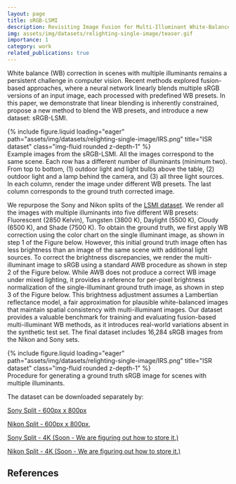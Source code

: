 ```yaml
---
layout: page
title: sRGB-LSMI
description: Revisiting Image Fusion for Multi-Illuminant White-Balance Correction
img: assets/img/datasets/relighting-single-image/teaser.gif
importance: 1
category: work
related_publications: true
---
```


White balance (WB) correction in scenes with multiple illuminants remains a persistent challenge in computer vision. Recent methods explored fusion-based approaches, where a neural network linearly blends multiple sRGB versions of an input image, each processed with predefined WB presets. In this paper, we demonstrate that linear blending is inherently constrained, propose a new method to blend the WB presets, and introduce a new dataset: sRGB-LSMI.

<div class="row">
    <div class="col-sm mt-3 mt-md-0">
        {% include figure.liquid loading="eager" path="assets/img/datasets/relighting-single-image/IRS.png" title="ISR dataset" class="img-fluid rounded z-depth-1" %}
    </div>
</div>
<div class="caption">
    Example images from the sRGB-LSMI. All the images correspond to the same scene. Each row has a different number of illuminants (minimum two). From top to bottom, (1) outdoor light and light bulbs above the table, (2) outdoor light and a lamp behind the camera, and (3) all three light sources. In each column, render the image under different WB presets. The last column corresponds to the ground truth corrected image.
</div>

We repurpose the Sony and Nikon splits of the [LSMI dataset](https://www.dykim.me/projects/lsmi). We render all the images with multiple illuminants into five different WB presets: Fluorescent (2850 Kelvin), Tungsten (3800 K), Daylight (5500 K), Cloudy (6500 K), and Shade (7500 K). To obtain the ground truth, we first apply WB correction using the color chart on the single illuminant image, as shown in step 1 of the Figure below. However, this initial ground truth image often has less brightness than an image of the same scene with additional light sources. To correct the brightness discrepancies, we render the multi-illuminant image to sRGB using a standard AWB procedure as shown in step 2 of the Figure below. While AWB does not produce a correct WB image under mixed lighting, it provides a reference for per-pixel brightness normalization of the single-illuminant ground truth image, as shown in step 3 of the Figure below. This brightness adjustment assumes a Lambertian reflectance model, a fair approximation for plausible white-balanced images that maintain spatial consistency with multi-illuminant images. Our dataset provides a valuable benchmark for training and evaluating fusion-based multi-illuminant WB methods, as it introduces real-world variations absent in the synthetic test set. The final dataset includes 16,284 sRGB images from the Nikon and Sony sets.

<div class="row">
    <div class="col-sm mt-3 mt-md-0">
        {% include figure.liquid loading="eager" path="assets/img/datasets/relighting-single-image/IRS.png" title="ISR dataset" class="img-fluid rounded z-depth-1" %}
    </div>
</div>
<div class="caption">
  Procedure for generating a ground truth sRGB image for scenes with multiple illuminants.
</div>

The dataset can be downloaded separately by:

[Sony Split - 600px x 800px]()

[Nikon Split - 600px x 800px](),

[Sony Split - 4K (Soon - We are figuring out how to store it.)]()

[Nikon Split - 4K (Soon - We are figuring out how to store it.)]()

## References




